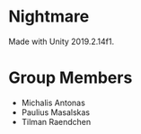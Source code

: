 # Nightmare

Made with Unity 2019.2.14f1.

# Group Members

+ Michalis Antonas
+ Paulius Masalskas
+ Tilman Raendchen
